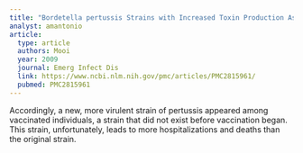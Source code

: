 ```yaml
---
title: "Bordetella pertussis Strains with Increased Toxin Production Associated with Pertussis Resurgence"
analyst: amantonio
article:
  type: article
  authors: Mooi
  year: 2009
  journal: Emerg Infect Dis
  link: https://www.ncbi.nlm.nih.gov/pmc/articles/PMC2815961/
  pubmed: PMC2815961
---
```


Accordingly, a new, more virulent strain of pertussis appeared among vaccinated individuals, a strain that did not exist before vaccination began. This strain, unfortunately, leads to more hospitalizations and deaths than the original strain.
